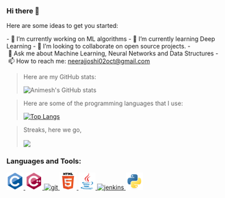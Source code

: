 ### Hi there 👋

Here are some ideas to get you started:

- 🔭 I’m currently working on ML algorithms
- 🌱 I’m currently learning Deep Learning
- 👯 I’m looking to collaborate on open source projects.
- 💬 Ask me about Machine Learning, Neural Networks and Data Structures
- 📫 How to reach me: neerajjoshi02oct@gmail.com

>Here are my GitHub stats:
>
>![Animesh's GitHub stats](https://github-readme-stats.vercel.app/api?username=Neeraj-Joshi-2&theme=midnight-purple&show_icons=true)


>Here are some of the programming languages that I use:
>
>>
>[![Top Langs](https://github-readme-stats.vercel.app/api/top-langs/?username=Neeraj-Joshi-2&theme=midnight-purple&layout=compact)](https://github.com/Neeraj-Joshi-2/github-readme-stats)

>Streaks, here we go,
>
><p><img align="center" src="https://github-readme-streak-stats.herokuapp.com/?user=Neeraj-Joshi-2&theme=midnight-purple" /></p>


<h3 align="left">Languages and Tools:</h3>
<p align="left"> <a href="https://www.cprogramming.com/" target="_blank"> <img src="https://raw.githubusercontent.com/devicons/devicon/master/icons/c/c-original.svg" alt="c" width="40" height="40"/> </a> <a href="https://www.w3schools.com/cpp/" target="_blank"> <img src="https://raw.githubusercontent.com/devicons/devicon/master/icons/cplusplus/cplusplus-original.svg" alt="cplusplus" width="40" height="40"/> </a> <a href="https://git-scm.com/" target="_blank"> <img src="https://www.vectorlogo.zone/logos/git-scm/git-scm-icon.svg" alt="git" width="40" height="40"/> </a> <a href="https://www.w3.org/html/" target="_blank"> <img src="https://raw.githubusercontent.com/devicons/devicon/master/icons/html5/html5-original-wordmark.svg" alt="html5" width="40" height="40"/> </a> <a href="https://www.java.com" target="_blank"> <img src="https://raw.githubusercontent.com/devicons/devicon/master/icons/java/java-original.svg" alt="java" width="40" height="40"/> </a> <a href="https://www.jenkins.io" target="_blank"> <img src="https://www.vectorlogo.zone/logos/jenkins/jenkins-icon.svg" alt="jenkins" width="40" height="40"/> </a> <a href="https://www.python.org" target="_blank"> <img src="https://raw.githubusercontent.com/devicons/devicon/master/icons/python/python-original.svg" alt="python" width="40" height="40"/> </a> </p>
